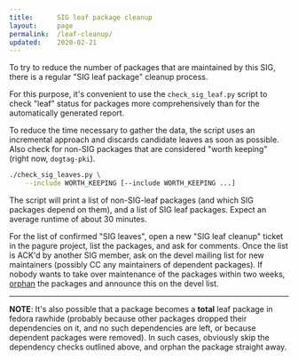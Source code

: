 ```yaml
---
title:      SIG leaf package cleanup
layout:     page
permalink:  /leaf-cleanup/
updated:    2020-02-21
---
```


To try to reduce the number of packages that are maintained by this SIG, there
is a regular "SIG leaf package" cleanup process.

For this purpose, it's convenient to use the `check_sig_leaf.py` script to check
"leaf" status for packages more comprehensively than for the automatically
generated report.

To reduce the time necessary to gather the data, the script uses an incremental
approach and discards candidate leaves as soon as possible. Also check for
non-SIG packages that are considered "worth keeping" (right now, `dogtag-pki`).

```bash
./check_sig_leaves.py \
    --include WORTH_KEEPING [--include WORTH_KEEPING ...]
```

The script will print a list of non-SIG-leaf packages (and which SIG packages
depend on them), and a list of SIG leaf packages. Expect an average runtime of
about 30 minutes.

For the list of confirmed "SIG leaves", open a new "SIG leaf cleanup" ticket in
the pagure project, list the packages, and ask for comments. Once the list is
ACK'd by another SIG member, ask on the devel mailing list for new maintainers
(possibly CC any maintainers of dependent packages). If nobody wants to take
over maintenance of the packages within two weeks, [orphan](/orphaning/) the
packages and announce this on the devel list.

---

**NOTE**: It's also possible that a package becomes a **total** leaf package in
fedora rawhide (probably because other packages dropped their dependencies on
it, and no such dependencies are left, or because dependent packages were
removed). In such cases, obviously skip the dependency checks outlined above,
and orphan the package straight away.
